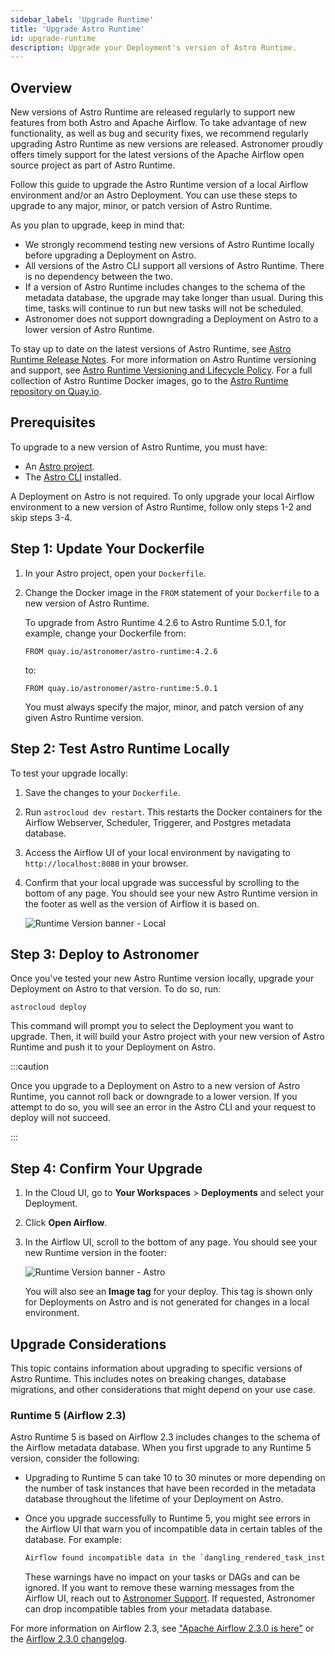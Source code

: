 ```yaml
---
sidebar_label: 'Upgrade Runtime'
title: 'Upgrade Astro Runtime'
id: upgrade-runtime
description: Upgrade your Deployment's version of Astro Runtime.
---
```


## Overview

New versions of Astro Runtime are released regularly to support new features from both Astro and Apache Airflow. To take advantage of new functionality, as well as bug and security fixes, we recommend regularly upgrading Astro Runtime as new versions are released. Astronomer proudly offers timely support for the latest versions of the Apache Airflow open source project as part of Astro Runtime.

Follow this guide to upgrade the Astro Runtime version of a local Airflow environment and/or an Astro Deployment. You can use these steps to upgrade to any major, minor, or patch version of Astro Runtime.

As you plan to upgrade, keep in mind that:

- We strongly recommend testing new versions of Astro Runtime locally before upgrading a Deployment on Astro.
- All versions of the Astro CLI support all versions of Astro Runtime. There is no dependency between the two.
- If a version of Astro Runtime includes changes to the schema of the metadata database, the upgrade may take longer than usual. During this time, tasks will continue to run but new tasks will not be scheduled.
- Astronomer does not support downgrading a Deployment on Astro to a lower version of Astro Runtime.

To stay up to date on the latest versions of Astro Runtime, see [Astro Runtime Release Notes](runtime-release-notes.md). For more information on Astro Runtime versioning and support, see [Astro Runtime Versioning and Lifecycle Policy](runtime-version-lifecycle-policy.md). For a full collection of Astro Runtime Docker images, go to the [Astro Runtime repository on Quay.io](https://quay.io/repository/astronomer/astro-runtime?tab=tags).

## Prerequisites

To upgrade to a new version of Astro Runtime, you must have:

- An [Astro project](create-project.md).
- The [Astro CLI](install-cli.md) installed.

A Deployment on Astro is not required. To only upgrade your local Airflow environment to a new version of Astro Runtime, follow only steps 1-2 and skip steps 3-4.

## Step 1: Update Your Dockerfile

1. In your Astro project, open your `Dockerfile`.
2. Change the Docker image in the `FROM` statement of your `Dockerfile` to a new version of Astro Runtime.

    To upgrade from Astro Runtime 4.2.6 to Astro Runtime 5.0.1, for example, change your Dockerfile from:

    ```
    FROM quay.io/astronomer/astro-runtime:4.2.6
    ```

    to:

    ```
    FROM quay.io/astronomer/astro-runtime:5.0.1
    ```

    You must always specify the major, minor, and patch version of any given Astro Runtime version.

## Step 2: Test Astro Runtime Locally

To test your upgrade locally:

1. Save the changes to your `Dockerfile`.
2. Run `astrocloud dev restart`. This restarts the Docker containers for the Airflow Webserver, Scheduler, Triggerer, and Postgres metadata database.
3. Access the Airflow UI of your local environment by navigating to `http://localhost:8080` in your browser.
4. Confirm that your local upgrade was successful by scrolling to the bottom of any page. You should see your new Astro Runtime version in the footer as well as the version of Airflow it is based on.

    ![Runtime Version banner - Local](/img/docs/image-tag-airflow-ui-local.png)

## Step 3: Deploy to Astronomer

Once you've tested your new Astro Runtime version locally, upgrade your Deployment on Astro to that version. To do so, run:

```
astrocloud deploy
```

This command will prompt you to select the Deployment you want to upgrade. Then, it will build your Astro project with your new version of Astro Runtime and push it to your Deployment on Astro.

:::caution

Once you upgrade to a Deployment on Astro to a new version of Astro Runtime, you cannot roll back or downgrade to a lower version. If you attempt to do so, you will see an error in the Astro CLI and your request to deploy will not succeed.

:::

## Step 4: Confirm Your Upgrade

1. In the Cloud UI, go to **Your Workspaces** > **Deployments** and select your Deployment.
2. Click **Open Airflow**.
3. In the Airflow UI, scroll to the bottom of any page. You should see your new Runtime version in the footer:

    ![Runtime Version banner - Astro](/img/docs/image-tag-airflow-ui-astro.png)

    You will also see an **Image tag** for your deploy. This tag is shown only for Deployments on Astro and is not generated for changes in a local environment.

## Upgrade Considerations

This topic contains information about upgrading to specific versions of Astro Runtime. This includes notes on breaking changes, database migrations, and other considerations that might depend on your use case.

### Runtime 5 (Airflow 2.3)

Astro Runtime 5 is based on Airflow 2.3 includes changes to the schema of the Airflow metadata database. When you first upgrade to any Runtime 5 version, consider the following:

- Upgrading to Runtime 5 can take 10 to 30 minutes or more depending on the number of task instances that have been recorded in the metadata database throughout the lifetime of your Deployment on Astro.
- Once you upgrade successfully to Runtime 5, you might see errors in the Airflow UI that warn you of incompatible data in certain tables of the database. For example:

    ```txt
    Airflow found incompatible data in the `dangling_rendered_task_instance_fields` table in your metadata database, and moved...
    ```

    These warnings have no impact on your tasks or DAGs and can be ignored. If you want to remove these warning messages from the Airflow UI, reach out to [Astronomer Support](https://support.astronomer.io). If requested, Astronomer can drop incompatible tables from your metadata database.

For more information on Airflow 2.3, see ["Apache Airflow 2.3.0 is here"](https://airflow.apache.org/blog/airflow-2.3.0/) or the [Airflow 2.3.0 changelog](https://airflow.apache.org/docs/apache-airflow/2.3.0/release_notes.html#airflow-2-3-0-2022-04-30).
